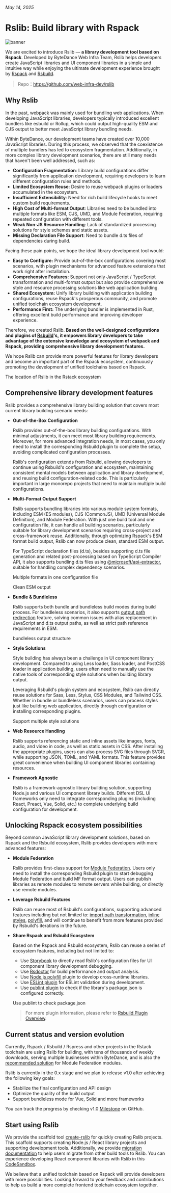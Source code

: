 *May 14, 2025*



# Rslib: Build library with Rspack

![banner](https://assets.rspack.rs/rslib/rslib-banner.png)

We are excited to introduce Rslib — **a library development tool based on Rspack**. Developed by ByteDance Web Infra Team, Rslib helps developers create JavaScript libraries and UI component libraries in a simple and intuitive way while enjoying the ultimate development experience brought by [Rspack](https://rspack.rs/) and [Rsbuild](https://rsbuild.rs/).

> Repo：https://github.com/web-infra-dev/rslib

## Why Rslib

In the past, webpack was mainly used for bundling web applications. When developing JavaScript libraries, developers typically introduced excellent bundlers like esbuild or Rollup, which could output high-quality ESM and CJS output to better meet JavaScript library bundling needs.

Within ByteDance, our development teams have created over 10,000 JavaScript libraries. During this process, we observed that the coexistence of multiple bundlers has led to ecosystem fragmentation. Additionally, in more complex library development scenarios, there are still many needs that haven't been well addressed, such as:

* **Configuration Fragmentation**: Library build configurations differ significantly from application development, requiring developers to learn different configuration rules and methods.
* **Limited Ecosystem Reuse**: Desire to reuse webpack plugins or loaders accumulated in the ecosystem.
* **Insufficient Extensibility**: Need for rich build lifecycle hooks to meet custom build requirements.
* **High Cost of Multi-format Output**: Libraries need to be bundled into multiple formats like ESM, CJS, UMD, and Module Federation, requiring repeated configuration with different tools.
* **Weak Non-JS Resource Handling**: Lack of standardized processing solutions for style schemes and static assets.
* **Missing Declaration File Support**: Need to bundle d.ts files of dependencies during build.

Facing these pain points, we hope the ideal library development tool would:

* **Easy to Configure:** Provide out-of-the-box configurations covering most scenarios, with plugin mechanisms for advanced feature extensions that work right after installation.
* **Comprehensive Features:** Support not only JavaScript / TypeScript transformation and multi-format output but also provide comprehensive style and resource processing solutions like web application building.
* **Shared Ecosystem:** Unify library building with application building configurations, reuse Rspack's prosperous community, and promote unified toolchain ecosystem development.
* **Performance First:** The underlying bundler is implemented in Rust, offering excellent build performance and improving developer experience.

Therefore, we created Rslib. **Based on the well-designed configurations and plugins of [Rsbuild](https://rsbuild.rs)'s, it empowers library developers to take advantage of the extensive knowledge and ecosystem of webpack and Rspack, providing comprehensive library development features.**

We hope Rslib can provide more powerful features for library developers and become an important part of the Rspack ecosystem, continuously promoting the development of unified toolchains based on Rspack.

The location of Rslib in the Rstack ecosystem

## Comprehensive library development features

Rslib provides a comprehensive library building solution that covers most current library building scenario needs:

* **Out-of-the-Box Configuration**

  Rslib provides out-of-the-box library building configurations. With minimal adjustments, it can meet most library building requirements. Moreover, for more advanced integration needs, in most cases, you only need to install the corresponding Rsbuild plugin to complete the setup, avoiding complicated configuration processes.

  Rslib's configuration extends from Rsbuild, allowing developers to continue using Rsbuild's configuration and ecosystem, maintaining consistent mental models between application and library development, and reusing build configuration-related code. This is particularly important in large monorepo projects that need to maintain multiple build configurations.

* **Multi-Format Output Support**

  Rslib supports bundling libraries into various module system formats, including ESM (ES modules), CJS (CommonJS), UMD (Universal Module Definition), and Module Federation. With just one build tool and one configuration file, it can handle all building scenarios, particularly suitable for library development scenarios requiring cross-project and cross-framework reuse. Additionally, through optimizing Rspack's ESM format build output, Rslib can now produce clean, standard ESM output.

  For TypeScript declaration files (d.ts), besides supporting d.ts file generation and related post-processing based on TypeScript Compiler API, it also supports bundling d.ts files using [@microsoft/api-extractor](https://www.npmjs.com/package/@microsoft/api-extractor), suitable for handling complex dependency scenarios.

  Multiple formats in one configuration file

  Clean ESM output

* **Bundle & Bundleless**

  Rslib supports both bundle and bundleless build modes during build process. For bundleless scenarios, it also supports [output path redirection](/config/lib/redirect.md) feature, solving common issues with alias replacement in JavaScript and d.ts output paths, as well as strict path reference requirements in ESM.

  bundleless output structure

* **Style Solutions**

  Style building has always been a challenge in UI component library development. Compared to using Less loader, Sass loader, and PostCSS loader in application building, users often need to manually use the native tools of corresponding style solutions when building library output.

  Leveraging Rsbuild's plugin system and ecosystem, Rslib can directly reuse solutions for Sass, Less, Stylus, CSS Modules, and Tailwind CSS. Whether in bundle or bundleless scenarios, users can process styles just like building web application, directly through configuration or installing corresponding plugins.

  Support multiple style solutions

* **Web Resource Handling**

  Rslib supports referencing static and inline assets like images, fonts, audio, and video in code, as well as static assets in CSS. After installing the appropriate plugins, users can also process SVG files through SVGR, while supporting JSON, TOML, and YAML formats. This feature provides great convenience when building UI component libraries containing resources.

* **Framework Agnostic**

  Rslib is a framework-agnostic library building solution, supporting Node.js and various UI component library builds. Different DSL UI frameworks only need to integrate corresponding plugins (including React, Preact, Vue, Solid, etc.) to complete underlying build configuration for development.

## Unlocking Rspack ecosystem possibilities

Beyond common JavaScript library development solutions, based on Rspack and the Rsbuild ecosystem, Rslib provides developers with more advanced features:

* **Module Federation**

  Rslib provides first-class support for [Module Federation](/guide/advanced/module-federation.md). Users only need to install the corresponding Rsbuild plugin to start debugging Module Federation and build MF format output. Users can publish libraries as remote modules to remote servers while building, or directly use remote modules.

* **Leverage Rsbuild Features**

  Rslib can reuse most of Rsbuild's configurations, supporting advanced features including but not limited to: [import path transformation](https://rsbuild.rs/config/source/transform-import), [inline styles](https://rsbuild.rs/config/output/inline-styles), [polyfill](https://rsbuild.rs/config/output/polyfill), and will continue to benefit from more features provided by Rsbuild's iterations in the future.

* **Share Rspack and Rsbuild Ecosystem**

  Based on the Rspack and Rsbuild ecosystem, Rslib can reuse a series of ecosystem features, including but not limited to:

  * Use [Storybook](https://storybook.rsbuild.rs/guide/integrations/rslib.html) to directly read Rslib's configuration files for UI component library development debugging.
  * Use [Rsdoctor](https://rsdoctor.rs/) for build performance and output analysis.
  * Use [Node.js polyfill](https://github.com/rspack-contrib/rsbuild-plugin-node-polyfill) plugin to develop cross-runtime libraries.
  * Use [ESLint plugin](https://github.com/rspack-contrib/rsbuild-plugin-eslint) for ESLint validation during development.
  * Use [publint plugin](https://github.com/rspack-contrib/rsbuild-plugin-publint) to check if the library's package.json is configured correctly.

  Use publint to check package.json

  > For more plugin information, please refer to [Rsbuild Plugin Overview](https://rsbuild.rs/plugins/list/).

## Current status and version evolution

Currently, Rspack / Rsbuild / Rspress and other projects in the Rstack toolchain are using Rslib for building, with tens of thousands of weekly downloads, serving multiple businesses within ByteDance, and is also the [recommended solution](https://module-federation.io/guide/basic/rsbuild.html#rslib-module) for Module Federation modules.

Rslib is currently in the 0.x stage and we plan to release v1.0 after achieving the following key goals:

* Stabilize the final configuration and API design
* Optimize the quality of the build output
* Support bundleless mode for Vue, Solid and more frameworks

You can track the progress by checking v1.0 [Milestone](https://github.com/web-infra-dev/rslib/milestone/1) on GitHub.

## Start using Rslib

We provide the scaffold tool [create-rslib](/guide/start/quick-start.md) for quickly creating Rslib projects. This scaffold supports creating Node.js / React library projects and supporting development tools. Additionally, we provide [migration documentation](/guide/migration/tsup.md) to help users migrate from other build tools to Rslib. You can experience developing React component libraries with Rslib in this [CodeSandbox](https://codesandbox.io/p/devbox/rslib-demo-react-ts-7mqjsd).

We believe that a unified toolchain based on Rspack will provide developers with more possibilities. Looking forward to your feedback and contributions to help us build a more complete frontend toolchain ecosystem together.
